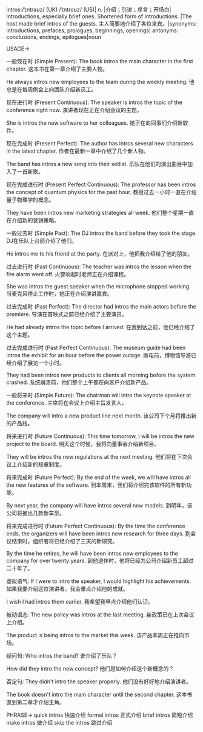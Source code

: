 intros:/ˈɪntrəʊz/ (UK) /ˈɪntroʊz/ (US)| n. |介绍；引进；序言；开场白| Introductions, especially brief ones.  Shortened form of introductions. |The host made brief intros of the guests. 主人简要地介绍了各位来宾。|synonyms: introductions, prefaces, prologues, beginnings, openings| antonyms: conclusions, endings, epilogues|noun


USAGE->

一般现在时 (Simple Present):
The book intros the main character in the first chapter. 这本书在第一章介绍了主要人物。

He always intros new employees to the team during the weekly meeting. 他总是在每周例会上向团队介绍新员工。


现在进行时 (Present Continuous):
The speaker is intros the topic of the conference right now. 演讲者现在正在介绍会议的主题。

She is intros the new software to her colleagues. 她正在向同事们介绍新软件。


现在完成时 (Present Perfect):
The author has intros several new characters in the latest chapter. 作者在最新一章中介绍了几个新人物。

The band has intros a new song into their setlist. 乐队在他们的演出曲目中加入了一首新歌。


现在完成进行时 (Present Perfect Continuous):
The professor has been intros the concept of quantum physics for the past hour. 教授过去一小时一直在介绍量子物理学的概念。

They have been intros new marketing strategies all week. 他们整个星期一直在介绍新的营销策略。


一般过去时 (Simple Past):
The DJ intros the band before they took the stage. DJ在乐队上台前介绍了他们。

He intros me to his friend at the party. 在派对上，他把我介绍给了他的朋友。


过去进行时 (Past Continuous):
The teacher was intros the lesson when the fire alarm went off. 火警响起时老师正在介绍课程。

She was intros the guest speaker when the microphone stopped working.  当麦克风停止工作时，她正在介绍演讲嘉宾。


过去完成时 (Past Perfect):
The director had intros the main actors before the premiere. 导演在首映式之前已经介绍了主要演员。

He had already intros the topic before I arrived. 在我到达之前，他已经介绍了这个主题。


过去完成进行时 (Past Perfect Continuous):
The museum guide had been intros the exhibit for an hour before the power outage.  断电前，博物馆导游已经介绍了展览一个小时。

They had been intros new products to clients all morning before the system crashed.  系统崩溃前，他们整个上午都在向客户介绍新产品。


一般将来时 (Simple Future):
The chairman will intro the keynote speaker at the conference. 主席将在会议上介绍主旨发言人。

The company will intro a new product line next month.  该公司下个月将推出新的产品线。


将来进行时 (Future Continuous):
This time tomorrow, I will be intros the new project to the board. 明天这个时候，我将向董事会介绍新项目。

They will be intros the new regulations at the next meeting. 他们将在下次会议上介绍新的规章制度。


将来完成时 (Future Perfect):
By the end of the week, we will have intros all the new features of the software. 到本周末，我们将介绍完该软件的所有新功能。

By next year, the company will have intros several new models. 到明年，该公司将推出几款新车型。


将来完成进行时 (Future Perfect Continuous):
By the time the conference ends, the organizers will have been intros new research for three days. 到会议结束时，组织者将已经介绍了三天的新研究。

By the time he retires, he will have been intros new employees to the company for over twenty years. 到他退休时，他将已经为公司介绍新员工超过二十年了。


虚拟语气:
If I were to intro the speaker, I would highlight his achievements. 如果我要介绍这位演讲者，我会重点介绍他的成就。

I wish I had intros them earlier. 我希望我早点介绍他们认识。


被动语态:
The new policy was intros at the last meeting. 新政策已在上次会议上介绍。

The product is being intros to the market this week.  该产品本周正在推向市场。


疑问句:
Who intros the band? 谁介绍了乐队？

How did they intro the new concept? 他们是如何介绍这个新概念的？


否定句:
They didn't intro the speaker properly. 他们没有好好地介绍演讲者。

The book doesn't intro the main character until the second chapter. 这本书直到第二章才介绍主角。



PHRASE->
quick intros 快速介绍
formal intros 正式介绍
brief intros 简短介绍
make intros 做介绍
skip the intros 跳过介绍
